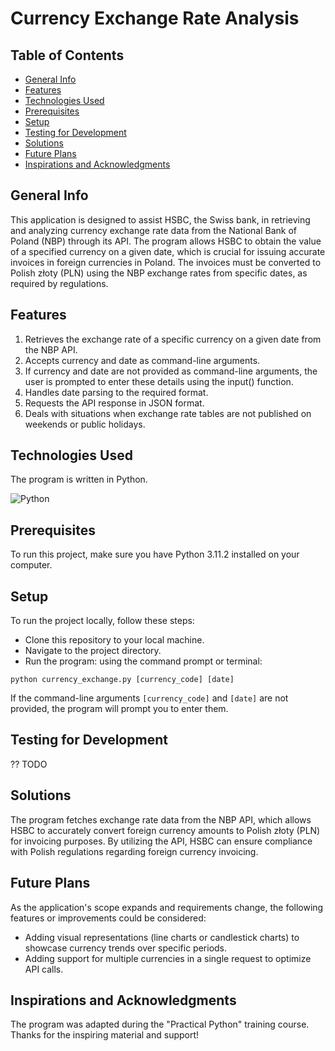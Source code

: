 # Currency Exchange Rate Analysis

## Table of Contents
* [General Info](#general-info)
* [Features](#features)
* [Technologies Used](#technologies-used)
* [Prerequisites](#prerequisites)
* [Setup](#setup)
* [Testing for Development](#testing-for-velopment)
* [Solutions](#solutions)
* [Future Plans](#future-plans)
* [Inspirations and Acknowledgments](#inspirations-and-acknowledgments)

## General Info
This application is designed to assist HSBC, the Swiss bank, in retrieving and analyzing currency exchange rate data from the National Bank of Poland (NBP) through its API. The program allows HSBC to obtain the value of a specified currency on a given date, which is crucial for issuing accurate invoices in foreign currencies in Poland. The invoices must be converted to Polish złoty (PLN) using the NBP exchange rates from specific dates, as required by regulations.

## Features
1. Retrieves the exchange rate of a specific currency on a given date from the NBP API.
2. Accepts currency and date as command-line arguments.
3. If currency and date are not provided as command-line arguments, the user is prompted to enter these details using the input() function.
4. Handles date parsing to the required format.
5. Requests the API response in JSON format.
6. Deals with situations when exchange rate tables are not published on weekends or public holidays.

## Technologies Used

The program is written in Python.

![Python](https://img.shields.io/badge/python-3670A0?style=for-the-badge&logo=python&logoColor=ffdd54)

## Prerequisites

To run this project, make sure you have Python 3.11.2 installed on your computer.

## Setup
To run the project locally, follow these steps:

- Clone this repository to your local machine.
- Navigate to the project directory.
- Run the program: using the command prompt or terminal:
```
python currency_exchange.py [currency_code] [date]
```
If the command-line arguments `[currency_code]` and `[date]` are not provided, the program will prompt you to enter them.

## Testing for Development
?? TODO

## Solutions
The program fetches exchange rate data from the NBP API, which allows HSBC to accurately convert foreign currency amounts to Polish złoty (PLN) for invoicing purposes. By utilizing the API, HSBC can ensure compliance with Polish regulations regarding foreign currency invoicing.

## Future Plans
As the application's scope expands and requirements change, the following features or improvements could be considered:
- Adding visual representations (line charts or candlestick charts) to showcase currency trends over specific periods.
- Adding support for multiple currencies in a single request to optimize API calls.

## Inspirations and Acknowledgments
The program was adapted during the "Practical Python" training course. Thanks for the inspiring material and support!

